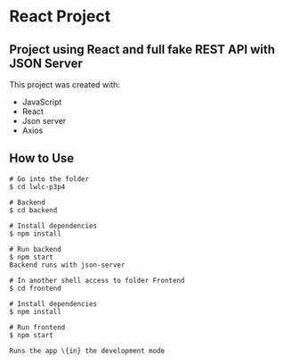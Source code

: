 #  React Project
## Project using React and full fake REST API with JSON Server

This project was created with:

- JavaScript
- React
- Json server
- Axios

## How to Use

```shell
# Go into the folder
$ cd lwlc-p3p4

# Backend
$ cd backend

# Install dependencies
$ npm install

# Run backend
$ npm start
Backend runs with json-server

# In another shell access to folder Frontend
$ cd frontend

# Install dependencies
$ npm install

# Run frontend
$ npm start

Runs the app \{in} the development mode

```